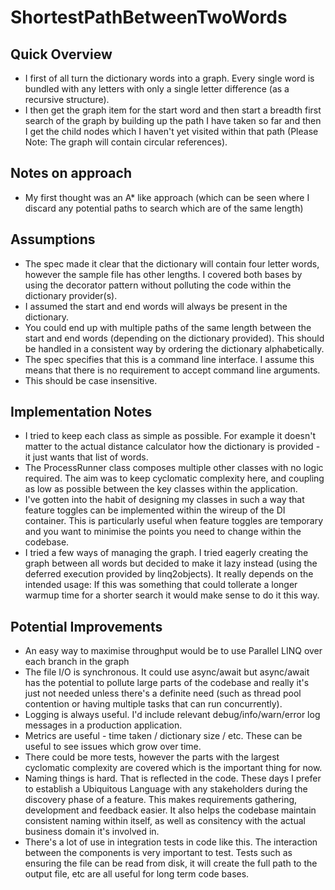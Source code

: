 # ShortestPathBetweenTwoWords

## Quick Overview

* I first of all turn the dictionary words into a graph. Every single word is bundled with any letters with only a single letter difference (as a recursive structure).
* I then get the graph item for the start word and then start a breadth first search of the graph by building up the path I have taken so far and then I get the child nodes which I haven't yet visited within that path (Please Note: The graph will contain circular references).

## Notes on approach

* My first thought was an A* like approach (which can be seen where I discard any potential paths to search which are of the same length)

## Assumptions

* The spec made it clear that the dictionary will contain four letter words, however the sample file has other lengths. I covered both bases by using the decorator pattern without polluting the code within the dictionary provider(s).
* I assumed the start and end words will always be present in the dictionary.
* You could end up with multiple paths of the same length between the start and end words (depending on the dictionary provided). This should be handled in a consistent way by ordering the dictionary alphabetically.
* The spec specifies that this is a command line interface. I assume this means that there is no requirement to accept command line arguments.
* This should be case insensitive.

## Implementation Notes

* I tried to keep each class as simple as possible. For example it doesn't matter to the actual distance calculator how the dictionary is provided - it just wants that list of words.
* The ProcessRunner class composes multiple other classes with no logic required. The aim was to keep cyclomatic complexity here, and coupling as low as possible between the key classes within the application.
* I've gotten into the habit of designing my classes in such a way that feature toggles can be implemented within the wireup of the DI container. This is particularly useful when feature toggles are temporary and you want to minimise the points you need to change within the codebase.
* I tried a few ways of managing the graph. I tried eagerly creating the graph between all words but decided to make it lazy instead (using the deferred execution provided by linq2objects). It really depends on the intended usage: If this was something that could tollerate a longer warmup time for a shorter search it would make sense to do it this way.


## Potential Improvements

* An easy way to maximise throughput would be to use Parallel LINQ over each branch in the graph
* The file I/O is synchronous. It could use async/await but async/await has the potential to pollute large parts of the codebase and really it's just not needed unless there's a definite need (such as thread pool contention or having multiple tasks that can run concurrently).
* Logging is always useful. I'd include relevant debug/info/warn/error log messages in a production application.
* Metrics are useful - time taken / dictionary size / etc. These can be useful to see issues which grow over time.
* There could be more tests, however the parts with the largest cyclomatic complexity are covered which is the important thing for now.
* Naming things is hard. That is reflected in the code. These days I prefer to establish a Ubiquitous Language with any stakeholders during the discovery phase of a feature. This makes requirements gathering, development and feedback easier. It also helps the codebase maintain consistent naming within itself, as well as consitency with the actual business domain it's involved in.
* There's a lot of use in integration tests in code like this. The interaction between the components is very important to test. Tests such as ensuring the file can be read from disk, it will create the full path to the output file, etc are all useful for long term code bases.
